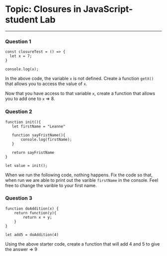 # Topic: Closures in JavaScript- student Lab #
---
### Question 1
```
const closureTest = () => {
  let x = 7;
}

console.log(x);
```  
In the above code, the variable  `x` is not defined. Create a function `getX()` that allows you to access the value of `x`. 

Now that you have access to that variable `x`, create a function that allows you to add one to `x` => 8. 

### Question 2
 ```
 function init(){
    let firstName = "Leanne"

    function sayFristName(){
        console.log(firstName);
    }

    return sayFristName
}

let value = init();
```
When we run the following code, nothing happens. Fix the code so that, when run we are able to print out the varible `firstName` in the console. Feel free to change the varible to your first name. 

### Question 3
```
function doAddition(x) {
    return function(y){
        return x + y;
    }
}

let add5 = doAddition(4)
```

Using the above starter code, create a function that will add 4 and 5 to give the answer => 9

